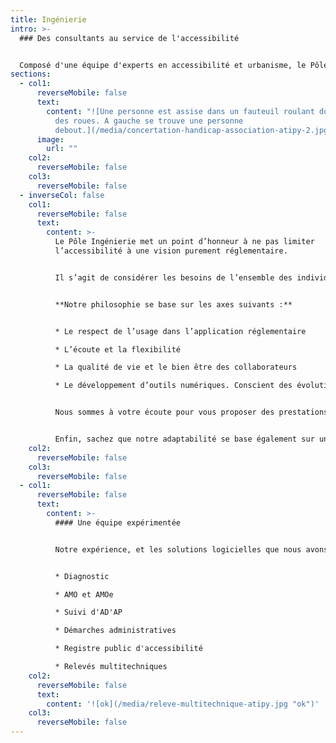 ```yaml
---
title: Ingénierie
intro: >-
  ### Des consultants au service de l'accessibilité


  Composé d'une équipe d'experts en accessibilité et urbanisme, le Pôle Ingénierie vous accompagne dans la mise en accessibilité de votre patrimoine et dans le relevé de toutes autres données spécifiques. Nous intervenons pour des audits/diagnostics d’accessibilité et des relevés multitechniques. Nous vous accompagnons également sur votre stratégie en accessibilité pour l’ensemble de votre patrimoine.
sections:
  - col1:
      reverseMobile: false
      text:
        content: "![Une personne est assise dans un fauteuil roulant dont on voit le bas
          des roues. A gauche se trouve une personne
          debout.](/media/concertation-handicap-association-atipy-2.jpg)"
      image:
        url: ""
    col2:
      reverseMobile: false
    col3:
      reverseMobile: false
  - inverseCol: false
    col1:
      reverseMobile: false
      text:
        content: >-
          Le Pôle Ingénierie met un point d’honneur à ne pas limiter
          l’accessibilité à une vision purement réglementaire.


          Il s’agit de considérer les besoins de l’ensemble des individus pour concevoir des espaces, des équipements et des services pour tous et toutes avant de le faire pour chacun et chacune.


          **Notre philosophie se base sur les axes suivants :**


          * Le respect de l’usage dans l’application réglementaire

          * L’écoute et la flexibilité

          * La qualité de vie et le bien être des collaborateurs

          * Le développement d’outils numériques. Conscient des évolutions numériques et technologiques, nous proposons des outils personnalisés pour répertorier et faciliter la gestion de votre patrimoine.


          Nous sommes à votre écoute pour vous proposer des prestations sur-mesure afin de répondre à tous vos besoins. Aussi, nous mettons un point d’honneur à accorder à nos clients une attention égale quelque soit leur notoriété ou le montant du contrat.


          Enfin, sachez que notre adaptabilité se base également sur un réseau étoffé de partenaires dans de nombreux domaines.
    col2:
      reverseMobile: false
    col3:
      reverseMobile: false
  - col1:
      reverseMobile: false
      text:
        content: >-
          #### Une équipe expérimentée


          Notre expérience, et les solutions logicielles que nous avons développées, nous permettent de répondre à vos demandes concernant les thématiques suivantes :


          * D﻿iagnostic

          * A﻿MO et AMOe

          * S﻿uivi d'AD'AP

          * D﻿émarches administratives

          * R﻿egistre public d'accessibilité

          * R﻿elevés multitechniques
    col2:
      reverseMobile: false
      text:
        content: '![ok](/media/releve-multitechnique-atipy.jpg "ok")'
    col3:
      reverseMobile: false
---
```

